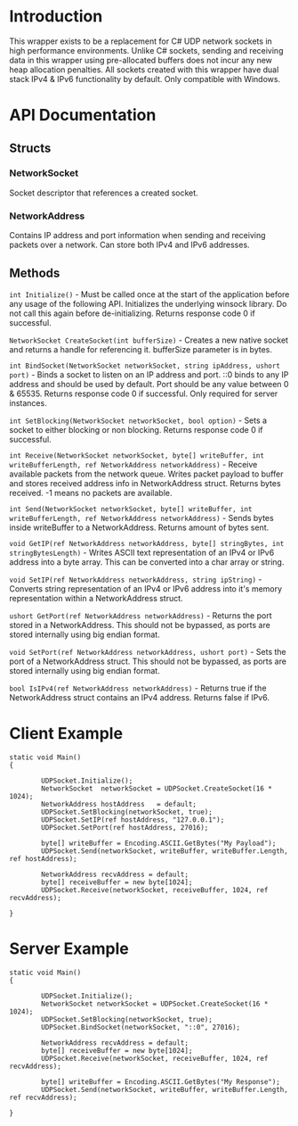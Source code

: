 # Introduction

This wrapper exists to be a replacement for C# UDP network sockets in high performance environments. Unlike C# sockets, sending and receiving data in this wrapper using pre-allocated buffers does not incur any new heap allocation penalties. All sockets created with this wrapper have dual stack IPv4 & IPv6 functionality by default. Only compatible with Windows.

# API Documentation

## Structs
### NetworkSocket 
Socket descriptor that references a created socket.

### NetworkAddress
Contains IP address and port information when sending and receiving packets over a network. Can store both IPv4 and IPv6 addresses.

## Methods
`int Initialize()` - 
Must be called once at the start of the application before any usage of the following API. Initializes the underlying winsock library. Do not call this again before de-initializing.
Returns response code 0 if successful.

`NetworkSocket CreateSocket(int bufferSize)` - 
Creates a new native socket and returns a handle for referencing it. bufferSize parameter is in bytes.

`int BindSocket(NetworkSocket networkSocket, string ipAddress, ushort port)` - 
Binds a socket to listen on an IP address and port. ::0 binds to any IP address and should be used by default. Port should be any value between 0 & 65535.
Returns response code 0 if successful. Only required for server instances.

`int SetBlocking(NetworkSocket networkSocket, bool option)` -
Sets a socket to either blocking or non blocking. Returns response code 0 if successful.

`int Receive(NetworkSocket networkSocket, byte[] writeBuffer, int writeBufferLength, ref NetworkAddress networkAddress)` - 
Receive available packets from the network queue. Writes packet payload to buffer and stores received address info in NetworkAddress struct. 
Returns bytes received. -1 means no packets are available.

`int Send(NetworkSocket networkSocket, byte[] writeBuffer, int writeBufferLength, ref NetworkAddress networkAddress)` -
Sends bytes inside writeBuffer to a NetworkAddress. Returns amount of bytes sent.

`void GetIP(ref NetworkAddress networkAddress, byte[] stringBytes, int stringBytesLength)` - Writes ASCII text representation of an IPv4 or IPv6 address into a byte array. This can be converted into a char array or string.

`void SetIP(ref NetworkAddress networkAddress, string ipString)` - Converts string representation of an IPv4 or IPv6 address into it's memory representation within a NetworkAddress struct.

`ushort GetPort(ref NetworkAddress networkAddress)` - Returns the port stored in a NetworkAddress. This should not be bypassed, as ports are stored internally using big endian format.

`void SetPort(ref NetworkAddress networkAddress, ushort port)` - Sets the port of a NetworkAddress struct. This should not be bypassed, as ports are stored internally using big endian format.

`bool IsIPv4(ref NetworkAddress networkAddress)` - Returns true if the NetworkAddress struct contains an IPv4 address. Returns false if IPv6.


# Client Example

```
static void Main()
{

        UDPSocket.Initialize();
        NetworkSocket  networkSocket = UDPSocket.CreateSocket(16 * 1024);
        NetworkAddress hostAddress   = default;
        UDPSocket.SetBlocking(networkSocket, true);
        UDPSocket.SetIP(ref hostAddress, "127.0.0.1");
        UDPSocket.SetPort(ref hostAddress, 27016);

        byte[] writeBuffer = Encoding.ASCII.GetBytes("My Payload");
        UDPSocket.Send(networkSocket, writeBuffer, writeBuffer.Length, ref hostAddress);

        NetworkAddress recvAddress = default;
        byte[] receiveBuffer = new byte[1024];
        UDPSocket.Receive(networkSocket, receiveBuffer, 1024, ref recvAddress);

}
```

# Server Example
```
static void Main()
{

        UDPSocket.Initialize();
        NetworkSocket networkSocket = UDPSocket.CreateSocket(16 * 1024);
        UDPSocket.SetBlocking(networkSocket, true);
        UDPSocket.BindSocket(networkSocket, "::0", 27016);

        NetworkAddress recvAddress = default;
        byte[] receiveBuffer = new byte[1024];
        UDPSocket.Receive(networkSocket, receiveBuffer, 1024, ref recvAddress);

        byte[] writeBuffer = Encoding.ASCII.GetBytes("My Response");
        UDPSocket.Send(networkSocket, writeBuffer, writeBuffer.Length, ref recvAddress);

}
```



